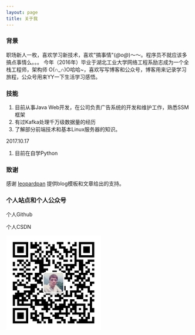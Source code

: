 ```yaml
---
layout: page
title: 关于我 
---
```


### 背景
职场新人一枚，喜欢学习新技术，喜欢"搞事情"(*@ο@*)～～。程序员不就应该多搞点事情么。。。
今年（2016年）毕业于湖北工业大学网络工程系励志成为一个全栈工程师，架构师 O(∩_∩)O哈哈~，喜欢写写博客和公众号，博客用来记录学习旅程，公众号用来YY一下生活学习感悟。

### 技能
1. 目前从事Java Web开发，在公司负责广告系统的开发和维护工作，熟悉SSM框架
2. 有过Kafka处理千万级数据量的经历
3. 了解部分前端技术和基本Linux服务器的知识。

2017.10.17
1. 目前在自学Python

### 致谢
感谢 <a href="http://baixin.io" target="_blank">leopardpan</a> 提供blog模板和文章给出的支持。

### 个人站点和个人公众号
<a href="https://github.com/zhuSilence" style="text-decoration: none" target="_blank">个人Github</a>

<a href="http://blog.csdn.net/u010900376" style="text-decoration: none" target="_blank">个人CSDN</a>

![沙漏洒洒](/images/二维码.jpg)
